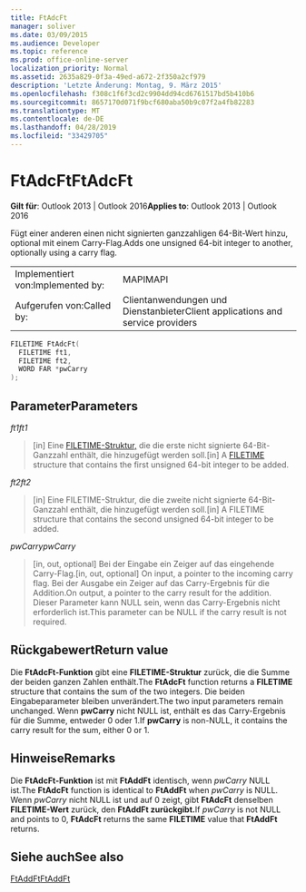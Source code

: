 ```yaml
---
title: FtAdcFt
manager: soliver
ms.date: 03/09/2015
ms.audience: Developer
ms.topic: reference
ms.prod: office-online-server
localization_priority: Normal
ms.assetid: 2635a829-0f3a-49ed-a672-2f350a2cf979
description: 'Letzte Änderung: Montag, 9. März 2015'
ms.openlocfilehash: f308c1f6f3cd2c9904dd94cd6761517bd5b410b6
ms.sourcegitcommit: 8657170d071f9bcf680aba50b9c07f2a4fb82283
ms.translationtype: MT
ms.contentlocale: de-DE
ms.lasthandoff: 04/28/2019
ms.locfileid: "33429705"
---
```

# <a name="ftadcft"></a><span data-ttu-id="6323c-103">FtAdcFt</span><span class="sxs-lookup"><span data-stu-id="6323c-103">FtAdcFt</span></span>

  
  
<span data-ttu-id="6323c-104">**Gilt für**: Outlook 2013 | Outlook 2016</span><span class="sxs-lookup"><span data-stu-id="6323c-104">**Applies to**: Outlook 2013 | Outlook 2016</span></span> 
  
<span data-ttu-id="6323c-105">Fügt einer anderen einen nicht signierten ganzzahligen 64-Bit-Wert hinzu, optional mit einem Carry-Flag.</span><span class="sxs-lookup"><span data-stu-id="6323c-105">Adds one unsigned 64-bit integer to another, optionally using a carry flag.</span></span>
  
|||
|:-----|:-----|
|<span data-ttu-id="6323c-106">Implementiert von:</span><span class="sxs-lookup"><span data-stu-id="6323c-106">Implemented by:</span></span>  <br/> |<span data-ttu-id="6323c-107">MAPI</span><span class="sxs-lookup"><span data-stu-id="6323c-107">MAPI</span></span>  <br/> |
|<span data-ttu-id="6323c-108">Aufgerufen von:</span><span class="sxs-lookup"><span data-stu-id="6323c-108">Called by:</span></span>  <br/> |<span data-ttu-id="6323c-109">Clientanwendungen und Dienstanbieter</span><span class="sxs-lookup"><span data-stu-id="6323c-109">Client applications and service providers</span></span>  <br/> |
   
```cpp
FILETIME FtAdcFt( 
  FILETIME ft1, 
  FILETIME ft2, 
  WORD FAR *pwCarry
);
```

## <a name="parameters"></a><span data-ttu-id="6323c-110">Parameter</span><span class="sxs-lookup"><span data-stu-id="6323c-110">Parameters</span></span>

 <span data-ttu-id="6323c-111">_ft1_</span><span class="sxs-lookup"><span data-stu-id="6323c-111">_ft1_</span></span>
  
> <span data-ttu-id="6323c-112">[in] Eine [FILETIME-Struktur,](filetime.md) die die erste nicht signierte 64-Bit-Ganzzahl enthält, die hinzugefügt werden soll.</span><span class="sxs-lookup"><span data-stu-id="6323c-112">[in] A [FILETIME](filetime.md) structure that contains the first unsigned 64-bit integer to be added.</span></span> 
    
 <span data-ttu-id="6323c-113">_ft2_</span><span class="sxs-lookup"><span data-stu-id="6323c-113">_ft2_</span></span>
  
> <span data-ttu-id="6323c-114">[in] Eine FILETIME-Struktur, die die zweite nicht signierte 64-Bit-Ganzzahl enthält, die hinzugefügt werden soll.</span><span class="sxs-lookup"><span data-stu-id="6323c-114">[in] A FILETIME structure that contains the second unsigned 64-bit integer to be added.</span></span>
    
 <span data-ttu-id="6323c-115">_pwCarry_</span><span class="sxs-lookup"><span data-stu-id="6323c-115">_pwCarry_</span></span>
  
> <span data-ttu-id="6323c-116">[in, out, optional] Bei der Eingabe ein Zeiger auf das eingehende Carry-Flag.</span><span class="sxs-lookup"><span data-stu-id="6323c-116">[in, out, optional] On input, a pointer to the incoming carry flag.</span></span> <span data-ttu-id="6323c-117">Bei der Ausgabe ein Zeiger auf das Carry-Ergebnis für die Addition.</span><span class="sxs-lookup"><span data-stu-id="6323c-117">On output, a pointer to the carry result for the addition.</span></span> <span data-ttu-id="6323c-118">Dieser Parameter kann NULL sein, wenn das Carry-Ergebnis nicht erforderlich ist.</span><span class="sxs-lookup"><span data-stu-id="6323c-118">This parameter can be NULL if the carry result is not required.</span></span>
    
## <a name="return-value"></a><span data-ttu-id="6323c-119">Rückgabewert</span><span class="sxs-lookup"><span data-stu-id="6323c-119">Return value</span></span>

<span data-ttu-id="6323c-120">Die **FtAdcFt-Funktion** gibt eine **FILETIME-Struktur** zurück, die die Summe der beiden ganzen Zahlen enthält.</span><span class="sxs-lookup"><span data-stu-id="6323c-120">The **FtAdcFt** function returns a **FILETIME** structure that contains the sum of the two integers.</span></span> <span data-ttu-id="6323c-121">Die beiden Eingabeparameter bleiben unverändert.</span><span class="sxs-lookup"><span data-stu-id="6323c-121">The two input parameters remain unchanged.</span></span> <span data-ttu-id="6323c-122">Wenn **pwCarry** nicht NULL ist, enthält es das Carry-Ergebnis für die Summe, entweder 0 oder 1.</span><span class="sxs-lookup"><span data-stu-id="6323c-122">If **pwCarry** is non-NULL, it contains the carry result for the sum, either 0 or 1.</span></span> 
  
## <a name="remarks"></a><span data-ttu-id="6323c-123">Hinweise</span><span class="sxs-lookup"><span data-stu-id="6323c-123">Remarks</span></span>

<span data-ttu-id="6323c-124">Die **FtAdcFt-Funktion** ist mit **FtAddFt** identisch, wenn  _pwCarry_ NULL ist.</span><span class="sxs-lookup"><span data-stu-id="6323c-124">The **FtAdcFt** function is identical to **FtAddFt** when  _pwCarry_ is NULL.</span></span> <span data-ttu-id="6323c-125">Wenn _pwCarry_ nicht NULL ist und auf 0 zeigt, gibt **FtAdcFt** denselben **FILETIME-Wert** zurück, den **FtAddFt zurückgibt.**</span><span class="sxs-lookup"><span data-stu-id="6323c-125">If  _pwCarry_ is not NULL and points to 0, **FtAdcFt** returns the same **FILETIME** value that **FtAddFt** returns.</span></span> 
  
## <a name="see-also"></a><span data-ttu-id="6323c-126">Siehe auch</span><span class="sxs-lookup"><span data-stu-id="6323c-126">See also</span></span>



[<span data-ttu-id="6323c-127">FtAddFt</span><span class="sxs-lookup"><span data-stu-id="6323c-127">FtAddFt</span></span>](ftaddft.md)

